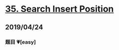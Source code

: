 # [35. Search Insert Position](https://leetcode.com/problems/search-insert-position/)

## 2019/04/24

### 题目 💗[easy]
